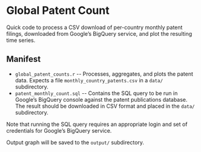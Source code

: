 # Global Patent Count

Quick code to process a CSV download of per-country monthly patent filings,
downloaded from Google’s BigQuery service, and plot the resulting time series.

## Manifest
 - `global_patent_counts.r` -- Processes, aggregates, and plots the patent data. Expects a file `monthly_country_patents.csv` in a `data/` subdirectory.
 - `patent_monthly_count.sql` -- Contains the SQL query to be run in Google’s BigQuery console against the patent publications database. The result should be downloaded in CSV format and placed in the `data/` subdirectory.

Note that running the SQL query requires an appropriate login and set of credentials for Google’s BigQuery service.

Output graph will be saved to the `output/` subdirectory.
